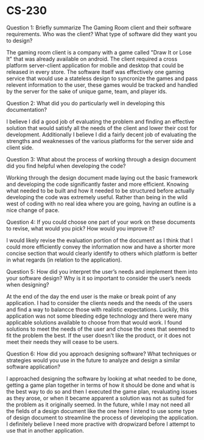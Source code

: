 # CS-230

Question 1:
Briefly summarize The Gaming Room client and their software requirements. Who was the client? What type of software did they want you to design?

The gaming room client is a company with a game called "Draw It or Lose It" that was already available on android. The client required a cross
platform server-client application for mobile and desktop that could be released in every store. The software itself was effectively one
gaming service that would use a stateless design to syncronize the games and pass relevent information to the user, these games would be 
tracked and handled by the server for the sake of unique game, team, and player ids.

Question 2:
What did you do particularly well in developing this documentation?

I believe I did a good job of evaluating the problem and finding an effective solution that would satisfy all the needs of the client and
lower their cost for development. Additionally I believe I did a fairly decent job of evaluating the strengths and weaknesses of the various
platforms for the server side and client side.

Question 3:
What about the process of working through a design document did you find helpful when developing the code?

Working through the design document made laying out the basic framework and developing the code significantly faster and more efficient.
Knowing what needed to be built and how it needed to be structured before actually developing the code was extremely useful. Rather than
being in the wild west of coding with no real idea where you are going, having an outline is a nice change of pace.

Question 4:
If you could choose one part of your work on these documents to revise, what would you pick? How would you improve it?

I would likely revise the evaluation portion of the document as I think that I could more efficiently convey the information now and have a shorter 
more concise section that would clearly identify to others which platform is better in what regards (in relation to the application).

Question 5:
How did you interpret the user’s needs and implement them into your software design? Why is it so important to consider the user’s needs when designing?

At the end of the day the end user is the make or break point of any application. I had to consider the clients needs and the needs of the users and find a
way to balancce those with realistic expectations. Luckily, this application was not some bleeding edge technology and there were many applicable solutions
available to choose from that would work. I found solutions to meet the needs of the user and chose the ones that seemed to fit the problem the best. If the
user doesn't like the product, or it does not meet their needs they will cease to be users.

Question 6:
How did you approach designing software? What techniques or strategies would you use in the future to analyze and design a similar software application?

I approached designing the software by looking at what needed to be done, getting a game plan together in terms of how it should be done and what is the best way to
do so and then I executed the game plan, revaluating issues as they arose, or when it became apparent a solution was not as suited for the problem as it originally seemed.
In the future, while I may not need all the fields of a design document like the one here I intend to use some type of design document to streamline the process of developing 
the application. I definitely believe I need more practive with dropwizard before I attempt to use that in another application. 


